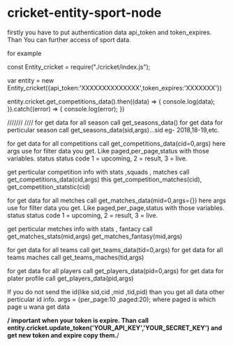 # cricket-entity-sport-node
firstly you have to put authentication data api_token and token_expires. Than You can further access of sport data.

for example

const Entity_cricket = require("./cricket/index.js");

var entity = new Entity_cricket({api_token:'XXXXXXXXXXXXXX',token_expires:'XXXXXXX'})

entity.cricket.get_competitions_data().then((data) => { console.log(data); }).catch((error) => { console.log(error); })

///////  ////
for get data for all season call get_seasons_data() for get data for perticular season call get_seasons_data(sid,args)...sid eg- 2018,18-19,etc.

for get data for all competitions call get_competitions_data(cid=0,args) here args use for filter data you get. Like paged,per_page,status with those variables. status status code 1 = upcoming, 2 = result, 3 = live.

get perticular competition info with stats ,squads , matches call get_competitions_data(cid,args) this get_competition_matches(cid), get_competition_statstic(cid)

for get data for all metches call get_matches_data(mid=0,args={}) here args use for filter data you get. Like paged,per_page,status with those variables. status status code 1 = upcoming, 2 = result, 3 = live.

get perticular metches info with stats , fantacy call get_matches_stats(mid,args) get_matches_fantasy(mid,args)

for get data for all teams call get_teams_data(tid=0,args) for get data for all teams maches call get_teams_maches(tid,args)

for get data for all players call get_players_data(pid=0,args) for get data for plater profile call get_players_data(pid,args)

If you do not send the id(like sid,cid ,mid ,tid,pid) than you get all data other perticular id info. args = {per_page:10 ,paged:20); where paged is which page u wana get data

**/ important when your token is expire. Than call entity.cricket.update_token('YOUR_API_KEY','YOUR_SECRET_KEY') and get new token and expire copy them.**/ 
